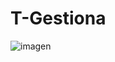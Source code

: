 # T-Gestiona

![imagen](https://github.com/ANG3L-GAMBOA/T-Gestiona/assets/90113186/62345673-7adc-4b30-a45a-db74b6b0e9d1)
